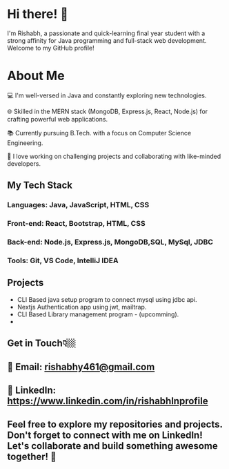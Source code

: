 # Hi there! 👋

I'm Rishabh, a passionate and quick-learning final year student with a strong affinity for Java programming and full-stack web development. Welcome to my GitHub profile!



# About Me

💻 I'm well-versed in Java and constantly exploring new technologies.

🌐 Skilled in the MERN stack (MongoDB, Express.js, React, Node.js) for crafting powerful web applications.

📚 Currently pursuing B.Tech. with a focus on Computer Science Engineering.

🚀 I love working on challenging projects and collaborating with like-minded developers.


## My Tech Stack

### Languages: Java, JavaScript, HTML, CSS

### Front-end: React, Bootstrap, HTML, CSS

### Back-end: Node.js, Express.js, MongoDB,SQL, MySql, JDBC

### Tools: Git, VS Code, IntelliJ IDEA


## Projects

* CLI Based java setup program to connect mysql using jdbc api.
* Nextjs Authentication app using jwt, mailtrap.
* CLI Based Library management program - (upcomming).
*  

## Get in Touch👇🏼

## 📧 Email: rishabhy461@gmail.com

## 💼 LinkedIn: https://www.linkedin.com/in/rishabhlnprofile


## Feel free to explore my repositories and projects. Don't forget to connect with me on LinkedIn! Let's collaborate and build something awesome together! 🚀





